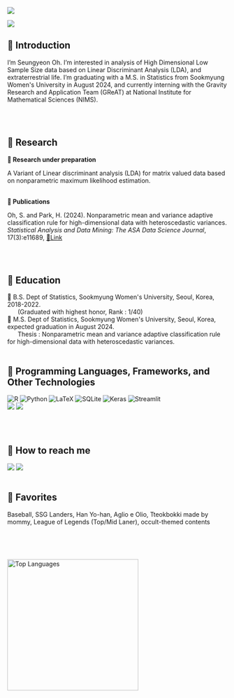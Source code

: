 <a href="https://hits.seeyoufarm.com"><img src="https://hits.seeyoufarm.com/api/count/incr/badge.svg?url=https%3A%2F%2Fgithub.com%2FSeungyeonOh-1999&count_bg=%23F5EBE0&title_bg=%23D6CCC2&icon=&icon_color=%23E7E7E7&title=Visitors&edge_flat=false"/></a>

<img src="https://capsule-render.vercel.app/api?type=cylinder&color=e3d5ca&width=1500&height=150&section=header&text=🧸SY's%20STAT%20LOG🧸&fontSize=60&fontColor=6c584c"/>

<h2>🍩 Introduction </h2>
   I’m Seungyeon Oh. I’m interested in analysis of High Dimensional Low Sample Size data based on Linear Discriminant Analysis (LDA), and extraterrestrial life. I’m graduating with a M.S. in Statistics from Sookmyung Women's University in August 2024, and currently interning with the Gravity Research and Application Team (GReAT) at National Institute for Mathematical Sciences (NIMS).
   
<br> <br> 

<h2>🍩 Research</h2>
<p><b>🍪 Research under preparation</b></p>
   A Variant of Linear discriminant analysis (LDA) for matrix valued data based on nonparametric maximum likelihood estimation. <br><br>
<p><b>🍪 Publications</b></p>
Oh, S. and Park, H. (2024). Nonparametric mean and variance adaptive
classification rule for high-dimensional data with heteroscedastic variances.
<em>Statistical Analysis and Data Mining: The ASA Data Science Journal</em>,
17(3):e11689, <a href="https://doi.org/10.1002/sam.11689">🔗Link</a>

<br> <br>

<h2>🍩 Education </h2>
🍪 B.S. Dept of Statistics, Sookmyung Women's University, Seoul, Korea, 2018-2022. <br>
&nbsp&nbsp&nbsp&nbsp&nbsp&nbsp(Graduated with highest honor, Rank : 1/40) <br>
🍪 M.S. Dept of Statistics, Sookmyung Women's University, Seoul, Korea, expected graduation in August 2024. <br>
&nbsp&nbsp&nbsp&nbsp&nbsp&nbspThesis : Nonparametric mean and variance adaptive classification rule for high-dimensional data with heteroscedastic variances.
<br> <br>

<h2>🍩 Programming Languages, Frameworks, and Other Technologies </h2> 
<!DOCTYPE html>
<html lang="en">
<head>
    <meta charset="UTF-8">
    <meta name="viewport" content="width=device-width, initial-scale=1.0">
</head>
<body>
    <div class="inline-images">
        <img src="https://img.shields.io/badge/R-edede9?style=for-the-badge&logo=r&logoColor=white" alt="R">
        <img src="https://img.shields.io/badge/Python-d6ccc2?style=for-the-badge&logo=python&logoColor=white" alt="Python">
        <img src="https://img.shields.io/badge/latex-f5ebe0?style=for-the-badge&logo=latex&logoColor=white" alt="LaTeX">
        <img src="https://img.shields.io/badge/Sqlite-e3d5ca?style=for-the-badge&logo=sqlite&logoColor=white" alt="SQLite">
        <img src="https://img.shields.io/badge/Keras-d5bdaf?style=for-the-badge&logo=keras&logoColor=white" alt="Keras">
        <img src="https://img.shields.io/badge/Streamlit-c9ada7?style=for-the-badge&logo=streamlit&logoColor=white" alt="Streamlit">
    </div>
</body>
</html>

<!DOCTYPE html>
<html lang="en">
<head>
    <meta charset="UTF-8">
    <meta name="viewport" content="width=device-width, initial-scale=1.0">
</head>
<body>
    <div class="inline-images">
        <img src="https://img.shields.io/badge/PyTorch-edede9?style=for-the-badge&logo=PyTorch&logoColor=white"/>
        <img src="https://img.shields.io/badge/TensorFlow-d6ccc2?style=for-the-badge&logo=TensorFlow&logoColor=white"/> 
</body>
</html>


<br> <br>

<div align=left> <h2>🍩 How to reach me</h2> 
  <a href="mailto:woojuinnnn@gmail.com"><img src="https://img.shields.io/badge/gmail-d6ccc2?style=flat-square&logo=gmail&logoColor=white&link=mailto:woojuinnnn@gmail.com"/></a>
<a href="(BLOG, https://blog.naver.com/syoh523)" target="_blank">
<img src="https://img.shields.io/badge/Blog-f5ebe0?style=flat-square"/>
</a>
   <br> <br>

<h2>🍩 Favorites</h2> 
  Baseball, SSG Landers, Han Yo-han, Aglio e Olio, Tteokbokki made by mommy, League of Legends (Top/Mid Laner), occult-themed contents 

<br><br> 
<h2></h2> 

<img src="https://github-readme-stats.vercel.app/api/top-langs/?username=SeungyeonOh-1999" alt="Top Languages" width="300"/>


<!---
SeungyeonOh-1999/SeungyeonOh-1999 is a ✨ special ✨ repository because its `README.md` (this file) appears on your GitHub profile.
You can click the Preview link to take a look at your changes.
--->
